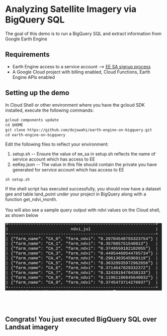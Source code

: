 # Analyzing Satellite Imagery via BigQuery SQL
The goal of this demo is to run a BigQuery SQL and extract information from Google Earth Engine

## Requirements
* Earth Engine access to a service account --> [EE SA signup process](https://developers.google.com/earth-engine/guides/service_account)
* A Google Cloud project with billing enabled, Cloud Functions, Earth Engine APIs enabled


## Setting up the demo
In Cloud Shell or other environment where you have the gcloud SDK installed, execute the following commands:
```console
gcloud components update 
cd $HOME
git clone https://github.com/dojowahi/earth-engine-on-bigquery.git
cd earth-engine-on-bigquery 
```

Edit the following files to reflect your environment:

1) setup.sh -- Ensure the value of ee_sa in setup.sh reflects the name of service account which has access to EE
2) eeKey.json -- The value in this file should contain the private you have generated for service account  which has access to EE

```console
sh setup.sh
```

If the shell script has executed successfully, you should now have a dataset gee and table land_point under your project in BigQuery along with a function get_ndvi_month. 
<br/><br/>
You will also see a sample query output with ndvi values on the Cloud shell, as shown below
<br/><br/>
![NDVI output](/img/ndvi_output.png)

<br/><br/>
## Congrats! You just executed BigQuery SQL over Landsat imagery
